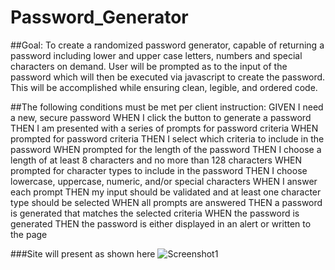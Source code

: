 # Password_Generator

##Goal:
To create a randomized password generator, capable of returning a password including lower and upper case letters, numbers and special characters on demand. 
User will be prompted as to the input of the password which will then be executed via javascript to create the password. 
This will be accomplished while ensuring clean, legible, and ordered code.

##The following conditions must be met per client instruction:
GIVEN I need a new, secure password
WHEN I click the button to generate a password
THEN I am presented with a series of prompts for password criteria
WHEN prompted for password criteria
THEN I select which criteria to include in the password
WHEN prompted for the length of the password
THEN I choose a length of at least 8 characters and no more than 128 characters
WHEN prompted for character types to include in the password
THEN I choose lowercase, uppercase, numeric, and/or special characters
WHEN I answer each prompt
THEN my input should be validated and at least one character type should be selected
WHEN all prompts are answered
THEN a password is generated that matches the selected criteria
WHEN the password is generated
THEN the password is either displayed in an alert or written to the page


###Site will present as shown here
![Screenshot1](https://user-images.githubusercontent.com/71565378/98192098-632be880-1ee8-11eb-9949-2d3fdc7e7506.png)